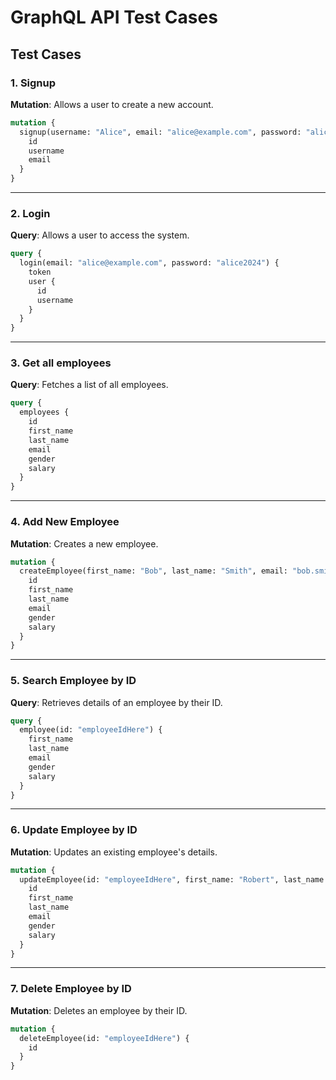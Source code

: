 # GraphQL API Test Cases



## Test Cases

### 1. Signup

**Mutation**: Allows a user to create a new account.

```graphql
mutation {
  signup(username: "Alice", email: "alice@example.com", password: "alice2024") {
    id
    username
    email
  }
}
```



---

### 2. Login

**Query**: Allows a user to access the system.

```graphql
query {
  login(email: "alice@example.com", password: "alice2024") {
    token
    user {
      id
      username
    }
  }
}
```


---

### 3. Get all employees

**Query**: Fetches a list of all employees.

```graphql
query {
  employees {
    id
    first_name
    last_name
    email
    gender
    salary
  }
}
```


---

### 4. Add New Employee

**Mutation**: Creates a new employee.

```graphql
mutation {
  createEmployee(first_name: "Bob", last_name: "Smith", email: "bob.smith@example.com", gender: "Male", salary: 50000) {
    id
    first_name
    last_name
    email
    gender
    salary
  }
}
```


---

### 5. Search Employee by ID

**Query**: Retrieves details of an employee by their ID.

```graphql
query {
  employee(id: "employeeIdHere") {
    first_name
    last_name
    email
    gender
    salary
  }
}
```


---

### 6. Update Employee by ID

**Mutation**: Updates an existing employee's details.

```graphql
mutation {
  updateEmployee(id: "employeeIdHere", first_name: "Robert", last_name: "Smith", email: "bob.smith@example.com", gender: "Male", salary: 55000) {
    id
    first_name
    last_name
    email
    gender
    salary
  }
}
```


---

### 7. Delete Employee by ID

**Mutation**: Deletes an employee by their ID.

```graphql
mutation {
  deleteEmployee(id: "employeeIdHere") {
    id
  }
}
```


